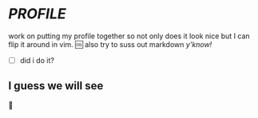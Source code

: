 # *PROFILE*

work on putting my profile together so not only does it look nice but I can flip it around in vim.
 :cool:
also try to suss out markdown _y'know!_

 -[ ] did i do it?

## I guess we will **see** 
 :eyes:
